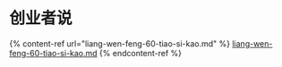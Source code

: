 # 创业者说

{% content-ref url="liang-wen-feng-60-tiao-si-kao.md" %}
[liang-wen-feng-60-tiao-si-kao.md](liang-wen-feng-60-tiao-si-kao.md)
{% endcontent-ref %}

